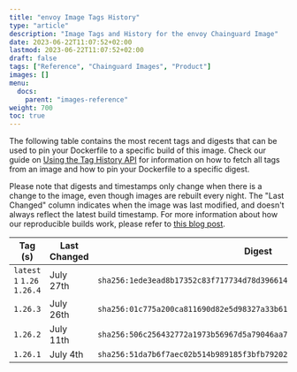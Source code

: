 ```yaml
---
title: "envoy Image Tags History"
type: "article"
description: "Image Tags and History for the envoy Chainguard Image"
date: 2023-06-22T11:07:52+02:00
lastmod: 2023-06-22T11:07:52+02:00
draft: false
tags: ["Reference", "Chainguard Images", "Product"]
images: []
menu:
  docs:
    parent: "images-reference"
weight: 700
toc: true
---
```


The following table contains the most recent tags and digests that can be used to pin your Dockerfile to a specific build of this image. Check our guide on [Using the Tag History API](/chainguard/chainguard-images/using-the-tag-history-api/) for information on how to fetch all tags from an image and how to pin your Dockerfile to a specific digest.

Please note that digests and timestamps only change when there is a change to the image, even though images are rebuilt every night. The "Last Changed" column indicates when the image was last modified, and doesn't always reflect the latest build timestamp. For more information about how our reproducible builds work, please refer to [this blog post](https://www.chainguard.dev/unchained/reproducing-chainguards-reproducible-image-builds).

| Tag (s)                       | Last Changed | Digest                                                                    |
|-------------------------------|--------------|---------------------------------------------------------------------------|
|  `latest` `1` `1.26` `1.26.4` | July 27th    | `sha256:1ede3ead8b17352c83f717734d78d396614dcb40e2342d89ac399015714b2992` |
|  `1.26.3`                     | July 26th    | `sha256:01c775a200ca811690d82e5d98327a33b619949a8d05247f6f92497dc47a86b0` |
|  `1.26.2`                     | July 11th    | `sha256:506c256432772a1973b56967d5a79046aa7cd855adc54a15d663740ff7fbe1f7` |
|  `1.26.1`                     | July 4th     | `sha256:51da7b6f7aec02b514b989185f3bfb792027cb5502c709cffd9e3efcc69cb9d7` |
